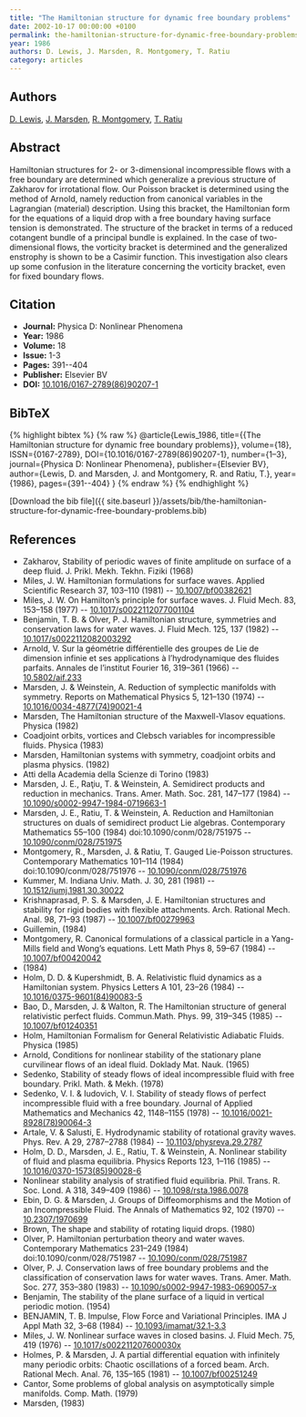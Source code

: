 ```yaml
---
title: "The Hamiltonian structure for dynamic free boundary problems"
date: 2002-10-17 00:00:00 +0100
permalink: the-hamiltonian-structure-for-dynamic-free-boundary-problems
year: 1986
authors: D. Lewis, J. Marsden, R. Montgomery, T. Ratiu
category: articles
---
```

 
## Authors
[D. Lewis](authors/d-lewis), [J. Marsden](authors/j-marsden), [R. Montgomery](authors/r-montgomery), [T. Ratiu](authors/tudor-ratiu)
 
## Abstract
Hamiltonian structures for 2- or 3-dimensional incompressible flows with a free boundary are determined which generalize a previous structure of Zakharov for irrotational flow. Our Poisson bracket is determined using the method of Arnold, namely reduction from canonical variables in the Lagrangian (material) description. Using this bracket, the Hamiltonian form for the equations of a liquid drop with a free boundary having surface tension is demonstrated. The structure of the bracket in terms of a reduced cotangent bundle of a principal bundle is explained. In the case of two-dimensional flows, the vorticity bracket is determined and the generalized enstrophy is shown to be a Casimir function. This investigation also clears up some confusion in the literature concerning the vorticity bracket, even for fixed boundary flows.
 
## Citation
- **Journal:** Physica D: Nonlinear Phenomena
- **Year:** 1986
- **Volume:** 18
- **Issue:** 1-3
- **Pages:** 391--404
- **Publisher:** Elsevier BV
- **DOI:** [10.1016/0167-2789(86)90207-1](https://doi.org/10.1016/0167-2789(86)90207-1)
 
## BibTeX
{% highlight bibtex %}
{% raw %}
@article{Lewis_1986,
  title={{The Hamiltonian structure for dynamic free boundary problems}},
  volume={18},
  ISSN={0167-2789},
  DOI={10.1016/0167-2789(86)90207-1},
  number={1–3},
  journal={Physica D: Nonlinear Phenomena},
  publisher={Elsevier BV},
  author={Lewis, D. and Marsden, J. and Montgomery, R. and Ratiu, T.},
  year={1986},
  pages={391--404}
}
{% endraw %}
{% endhighlight %}
 
[Download the bib file]({{ site.baseurl }}/assets/bib/the-hamiltonian-structure-for-dynamic-free-boundary-problems.bib)
 
## References
- Zakharov, Stability of periodic waves of finite amplitude on surface of a deep fluid. J. Prikl. Mekh. Tekhn. Fiziki (1968)
- Miles, J. W. Hamiltonian formulations for surface waves. Applied Scientific Research 37, 103–110 (1981) -- [10.1007/bf00382621](https://doi.org/10.1007/bf00382621)
- Miles, J. W. On Hamilton’s principle for surface waves. J. Fluid Mech. 83, 153–158 (1977) -- [10.1017/s0022112077001104](https://doi.org/10.1017/s0022112077001104)
- Benjamin, T. B. & Olver, P. J. Hamiltonian structure, symmetries and conservation laws for water waves. J. Fluid Mech. 125, 137 (1982) -- [10.1017/s0022112082003292](https://doi.org/10.1017/s0022112082003292)
- Arnold, V. Sur la géométrie différentielle des groupes de Lie de dimension infinie et ses applications à l’hydrodynamique des fluides parfaits. Annales de l’institut Fourier 16, 319–361 (1966) -- [10.5802/aif.233](https://doi.org/10.5802/aif.233)
- Marsden, J. & Weinstein, A. Reduction of symplectic manifolds with symmetry. Reports on Mathematical Physics 5, 121–130 (1974) -- [10.1016/0034-4877(74)90021-4](https://doi.org/10.1016/0034-4877(74)90021-4)
- Marsden, The Hamiltonian structure of the Maxwell-Vlasov equations. Physica (1982)
- Coadjoint orbits, vortices and Clebsch variables for incompressible fluids. Physica (1983)
- Marsden, Hamiltonian systems with symmetry, coadjoint orbits and plasma physics. (1982)
- Atti della Academia della Scienze di Torino (1983)
- Marsden, J. E., Raţiu, T. & Weinstein, A. Semidirect products and reduction in mechanics. Trans. Amer. Math. Soc. 281, 147–177 (1984) -- [10.1090/s0002-9947-1984-0719663-1](https://doi.org/10.1090/s0002-9947-1984-0719663-1)
- Marsden, J. E., Ratiu, T. & Weinstein, A. Reduction and Hamiltonian structures on duals of semidirect product Lie algebras. Contemporary Mathematics 55–100 (1984) doi:10.1090/conm/028/751975 -- [10.1090/conm/028/751975](https://doi.org/10.1090/conm/028/751975)
- Montgomery, R., Marsden, J. & Ratiu, T. Gauged Lie-Poisson structures. Contemporary Mathematics 101–114 (1984) doi:10.1090/conm/028/751976 -- [10.1090/conm/028/751976](https://doi.org/10.1090/conm/028/751976)
- Kummer, M. Indiana Univ. Math. J. 30, 281 (1981) -- [10.1512/iumj.1981.30.30022](https://doi.org/10.1512/iumj.1981.30.30022)
- Krishnaprasad, P. S. & Marsden, J. E. Hamiltonian structures and stability for rigid bodies with flexible attachments. Arch. Rational Mech. Anal. 98, 71–93 (1987) -- [10.1007/bf00279963](https://doi.org/10.1007/bf00279963)
- Guillemin, (1984)
- Montgomery, R. Canonical formulations of a classical particle in a Yang-Mills field and Wong’s equations. Lett Math Phys 8, 59–67 (1984) -- [10.1007/bf00420042](https://doi.org/10.1007/bf00420042)
- (1984)
- Holm, D. D. & Kupershmidt, B. A. Relativistic fluid dynamics as a Hamiltonian system. Physics Letters A 101, 23–26 (1984) -- [10.1016/0375-9601(84)90083-5](https://doi.org/10.1016/0375-9601(84)90083-5)
- Bao, D., Marsden, J. & Walton, R. The Hamiltonian structure of general relativistic perfect fluids. Commun.Math. Phys. 99, 319–345 (1985) -- [10.1007/bf01240351](https://doi.org/10.1007/bf01240351)
- Holm, Hamiltonian Formalism for General Relativistic Adiabatic Fluids. Physica (1985)
- Arnold, Conditions for nonlinear stability of the stationary plane curvilinear flows of an ideal fluid. Doklady Mat. Nauk. (1965)
- Sedenko, Stability of steady flows of ideal incompressible fluid with free boundary. Prikl. Math. & Mekh. (1978)
- Sedenko, V. I. & Iudovich, V. I. Stability of steady flows of perfect incompressible fluid with a free boundary. Journal of Applied Mathematics and Mechanics 42, 1148–1155 (1978) -- [10.1016/0021-8928(78)90064-3](https://doi.org/10.1016/0021-8928(78)90064-3)
- Artale, V. & Salusti, E. Hydrodynamic stability of rotational gravity waves. Phys. Rev. A 29, 2787–2788 (1984) -- [10.1103/physreva.29.2787](https://doi.org/10.1103/physreva.29.2787)
- Holm, D. D., Marsden, J. E., Ratiu, T. & Weinstein, A. Nonlinear stability of fluid and plasma equilibria. Physics Reports 123, 1–116 (1985) -- [10.1016/0370-1573(85)90028-6](https://doi.org/10.1016/0370-1573(85)90028-6)
- Nonlinear stability analysis of stratified fluid equilibria. Phil. Trans. R. Soc. Lond. A 318, 349–409 (1986) -- [10.1098/rsta.1986.0078](https://doi.org/10.1098/rsta.1986.0078)
- Ebin, D. G. & Marsden, J. Groups of Diffeomorphisms and the Motion of an Incompressible Fluid. The Annals of Mathematics 92, 102 (1970) -- [10.2307/1970699](https://doi.org/10.2307/1970699)
- Brown, The shape and stability of rotating liquid drops. (1980)
- Olver, P. Hamiltonian perturbation theory and water waves. Contemporary Mathematics 231–249 (1984) doi:10.1090/conm/028/751987 -- [10.1090/conm/028/751987](https://doi.org/10.1090/conm/028/751987)
- Olver, P. J. Conservation laws of free boundary problems and the classification of conservation laws for water waves. Trans. Amer. Math. Soc. 277, 353–380 (1983) -- [10.1090/s0002-9947-1983-0690057-x](https://doi.org/10.1090/s0002-9947-1983-0690057-x)
- Benjamin, The stability of the plane surface of a liquid in vertical periodic motion. (1954)
- BENJAMIN, T. B. Impulse, Flow Force and Variational Principles. IMA J Appl Math 32, 3–68 (1984) -- [10.1093/imamat/32.1-3.3](https://doi.org/10.1093/imamat/32.1-3.3)
- Miles, J. W. Nonlinear surface waves in closed basins. J. Fluid Mech. 75, 419 (1976) -- [10.1017/s002211207600030x](https://doi.org/10.1017/s002211207600030x)
- Holmes, P. & Marsden, J. A partial differential equation with infinitely many periodic orbits: Chaotic oscillations of a forced beam. Arch. Rational Mech. Anal. 76, 135–165 (1981) -- [10.1007/bf00251249](https://doi.org/10.1007/bf00251249)
- Cantor, Some problems of global analysis on asymptotically simple manifolds. Comp. Math. (1979)
- Marsden, (1983)

